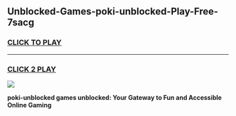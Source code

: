 
## Unblocked-Games-poki-unblocked-Play-Free-7sacg
<h3>
<a href="https://premium76.site?title=poki-unblocked&ref=18A1">CLICK TO PLAY</a></h3>
<hr>

<h3>
<a href="https://premium76.site?title=poki-unblocked&ref=18A1">CLICK 2 PLAY</a>
  
</h3>

<a href="https://premium76.site?title=poki-unblocked&ref=18A1"><img src="https://clearcache.store/games.png"></a>


**poki-unblocked games unblocked: Your Gateway to Fun and Accessible Online Gaming**

